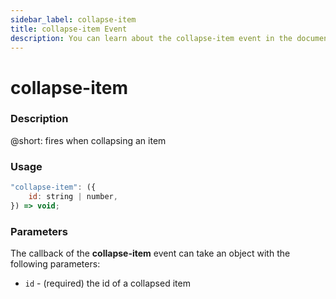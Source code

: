 ```yaml
---
sidebar_label: collapse-item
title: collapse-item Event
description: You can learn about the collapse-item event in the documentation of the DHTMLX JavaScript To Do List library. Browse developer guides and API reference, try out code examples and live demos, and download a free 30-day evaluation version of DHTMLX To Do List.
---
```


# collapse-item

### Description

@short: fires when collapsing an item

### Usage

~~~js
"collapse-item": ({
    id: string | number,
}) => void;
~~~

### Parameters

The callback of the **collapse-item** event can take an object with the following parameters:

- `id` - (required) the id of a collapsed item
 
